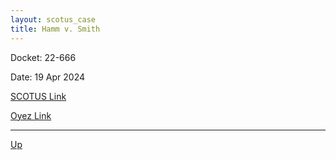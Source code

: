 ```yaml
---
layout: scotus_case
title: Hamm v. Smith
---
```


Docket: 22-666

Date: 19 Apr 2024

[SCOTUS Link](https://www.supremecourt.gov/opinions/23pdf/601us1r10_k5fm.pdf)

[Oyez Link](https://www.oyez.org/cases/2024/22-666)

---

[Up](./README.md)